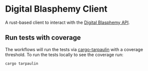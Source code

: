 # Digital Blasphemy Client

A rust-based client to interact with
the [Digital Blasphemy API](https://docs.digitalblasphemy.com/docs/category/api/core).

## Run tests with coverage

The workflows will run the tests via [cargo-tarpaulin](https://crates.io/crates/cargo-tarpaulin) with a coverage
threshold. To run the tests locally to see the coverage run:

```shell
cargo tarpaulin
```
